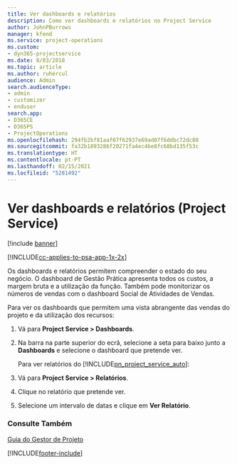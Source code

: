 ```yaml
---
title: Ver dashboards e relatórios
description: Como ver dashboards e relatórios no Project Service
author: JohnPBurrows
manager: kfend
ms.service: project-operations
ms.custom:
- dyn365-projectservice
ms.date: 8/03/2018
ms.topic: article
ms.author: ruhercul
audience: Admin
search.audienceType:
- admin
- customizer
- enduser
search.app:
- D365CE
- D365PS
- ProjectOperations
ms.openlocfilehash: 294fb2bf81aaf07f62937e69ad07f6ddbc72dc80
ms.sourcegitcommit: fa32b1893286f20271fa4ec4be8fc68bd135f53c
ms.translationtype: HT
ms.contentlocale: pt-PT
ms.lasthandoff: 02/15/2021
ms.locfileid: "5281492"
---
```

# <a name="view-dashboards-and-reports-project-service"></a>Ver dashboards e relatórios (Project Service)

[!include [banner](../includes/psa-now-project-operations.md)]

[!INCLUDE[cc-applies-to-psa-app-1x-2x](../includes/cc-applies-to-psa-app-1x-2x.md)]

Os dashboards e relatórios permitem compreender o estado do seu negócio. O dashboard de Gestão Prática apresenta todos os custos, a margem bruta e a utilização da função. Também pode monitorizar os números de vendas com o dashboard Social de Atividades de Vendas.  
  
 Para ver os dashboards que permitem uma vista abrangente das vendas do projeto e da utilização dos recursos:  
  
1. Vá para **Project Service > Dashboards**.  
  
2. Na barra na parte superior do ecrã, selecione a seta para baixo junto a **Dashboards** e selecione o dashboard que pretende ver.  
  
   Para ver relatórios do [!INCLUDE[pn_project_service_auto](../includes/pn-project-service-auto.md)]:  
  
3. Vá para **Project Service > Relatórios**.  
  
4. Clique no relatório que pretende ver.  
  
5. Selecione um intervalo de datas e clique em **Ver Relatório**.  
  
### <a name="see-also"></a>Consulte Também  
 [Guia do Gestor de Projeto](../psa/project-manager-guide.md)


[!INCLUDE[footer-include](../includes/footer-banner.md)]